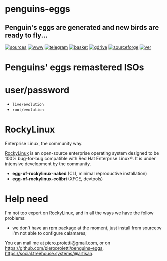 penguins-eggs
=============

## Penguin&#39;s eggs are generated and new birds are ready to fly...
[![sources](https://img.shields.io/badge/github-sources-cyan)](https://github.com/pieroproietti/penguins-eggs)
[![www](https://img.shields.io/badge/www-blog-cyan)](https://penguins-eggs.net)
[![telegram](https://img.shields.io/badge/telegram-group-cyan)](https://t.me/penguins_eggs)
[![basket](https://img.shields.io/badge/basket-naked-blue)](https://github.com/pieroproietti/penguins-eggs/basket)
[![gdrive](https://img.shields.io/badge/gdrive-all-blue)](https://drive.google.com/drive/folders/19fwjvsZiW0Dspu2Iq-fQN0J-PDbKBlYY)
[![sourceforge](https://img.shields.io/badge/sourceforge-all-blue)](https://sourceforge.net/projects/penguins-eggs/files/)
[![ver](https://img.shields.io/npm/v/penguins-eggs.svg)](https://npmjs.org/package/penguins-eggs)

# Penguins' eggs remastered ISOs

# user/password
* ```live/evolution```
* ```root/evolution```

# RockyLinux
Enterprise Linux, the community way.

[RockyLinux](https://rockylinux.org/) is an open-source enterprise operating system designed to be 100% bug-for-bug compatible with Red Hat Enterprise Linux®. It is under intensive development by the community.

* **egg-of-rockylinux-naked** (CLI, minimal reproductive installation)
* **egg-of-rockylinux-colibri** (XFCE, devtools)

# Help need
I'm not too expert on RockyLinux, and in all the ways we have the follow problems:
* we don't have an rpm package at the moment, just install from source;w I'm not able to configure calamares;

You can mail me at piero.proietti@gmail.com, or on https://github.com/pieroproietti/penguins-eggs, https://social.treehouse.systems/@artisan.

